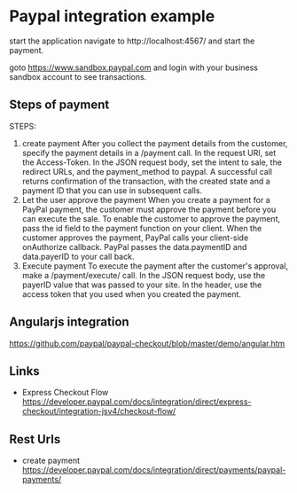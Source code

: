 # Paypal integration example

start the application navigate to http://localhost:4567/ and start the payment.

goto https://www.sandbox.paypal.com and login with your business sandbox account
to see transactions.

## Steps of payment
STEPS:
1. create payment
After you collect the payment details from the customer, specify the payment details in a /payment call. In the request URI, set the Access-Token. In the JSON request body, set the intent to sale, the redirect URLs, and the payment_method to paypal.
A successful call returns confirmation of the transaction, with the created state and a payment ID that you can use in subsequent calls.
2. Let the user approve the payment
When you create a payment for a PayPal payment, the customer must approve the payment before you can execute the sale. To enable the customer to approve the payment, pass the id field to the payment function on your client. When the customer approves the payment, PayPal calls your client-side onAuthorize callback. PayPal passes the data.paymentID and data.payerID to your call back.
3. Execute payment
To execute the payment after the customer's approval, make a /payment/execute/ call. In the JSON request body, use the payerID value that was passed to your site. In the header, use the access token that you used when you created the payment.

## Angularjs integration 
https://github.com/paypal/paypal-checkout/blob/master/demo/angular.htm

## Links
- Express Checkout Flow https://developer.paypal.com/docs/integration/direct/express-checkout/integration-jsv4/checkout-flow/

## Rest Urls

- create payment https://developer.paypal.com/docs/integration/direct/payments/paypal-payments/
